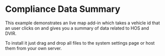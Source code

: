 # Compliance Data Summary

This example demonstrates an live map add-in which takes a vehicle id that an user clicks on and gives you a summary of data related to HOS and DVIR.

To install it just drag and drop all files to the system settings page or host them from your own server.